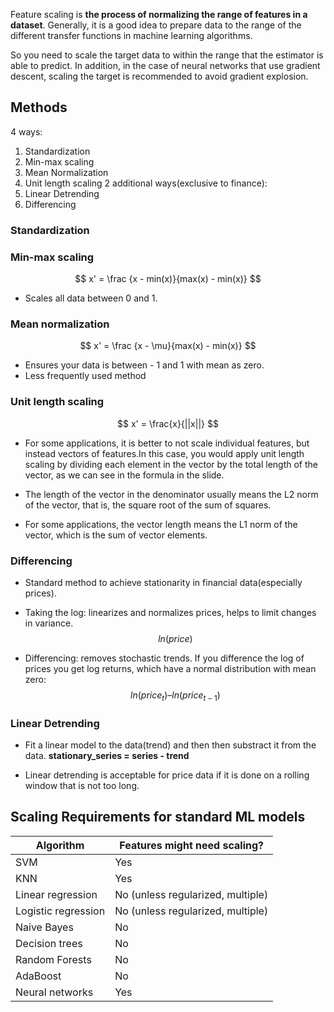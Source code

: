 Feature scaling is **the process of normalizing the range of features in a dataset**. Generally, it is a good idea to prepare data to the range of the different transfer functions in machine learning algorithms. 

So you need to scale the target data to within the range that the estimator is able to predict.
In addition, in the case of neural networks that use gradient descent, scaling the target is recommended to avoid gradient explosion.

## Methods
4 ways:
1. Standardization
2. Min-max scaling
3. Mean Normalization
4. Unit length scaling
2 additional ways(exclusive to finance):
1. Linear Detrending
2. Differencing


### Standardization



### Min-max scaling

$$
x' = \frac {x - min(x)}{max(x) - min(x)}
$$
- Scales all data between 0 and 1.

### Mean normalization

$$
x' = \frac {x - \mu}{max(x) - min(x)}
$$
- Ensures your data is between - 1 and 1 with mean as zero.
- Less frequently used method
### Unit length scaling

$$
x' = \frac{x}{||x||}
$$
- For some applications, it is better to not scale individual features, but instead vectors of features.In this case, you would apply unit length scaling by dividing each element in the vector by the total length of the vector, as we can see in the formula in the slide.

- The length of the vector in the denominator usually means the L2 norm of the vector, that is, the square root of the sum of squares.

- For some applications, the vector length means the L1 norm of the vector, which is the sum of vector elements.

### Differencing
- Standard method to achieve stationarity in financial data(especially prices).
- Taking the log: linearizes and normalizes prices, helps to limit changes in variance. 
$$
ln(price)
$$

- Differencing: removes stochastic trends. If you difference the log of prices you get log returns, which have a normal distribution with mean zero:
$$
ln(price_t) – ln(price_{t-1})
$$
### Linear Detrending
- Fit a linear model to the data(trend) and then then substract it from the data.
 **stationary_series = series - trend**

- Linear detrending is acceptable for price data if it is done on a rolling window that is not too long.

## Scaling Requirements for standard ML models

| Algorithm | Features might need scaling? |
| ---- | ---- |
| SVM | Yes |
| KNN | Yes |
| Linear regression | No (unless regularized, multiple) |
| Logistic regression | No (unless regularized, multiple) |
| Naive Bayes | No |
| Decision trees | No |
| Random Forests | No |
| AdaBoost | No |
| Neural networks | Yes |



